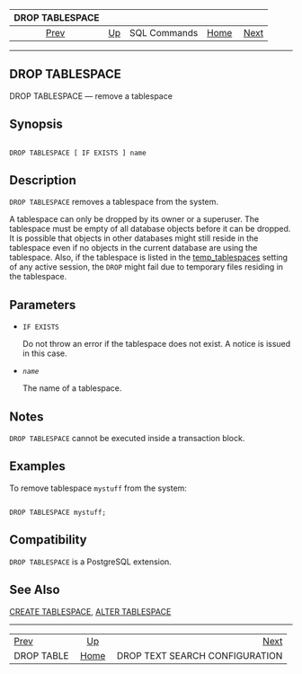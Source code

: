 

|              DROP TABLESPACE             |                                        |              |                                                       |                                                                 |
| :--------------------------------------: | :------------------------------------- | :----------: | ----------------------------------------------------: | --------------------------------------------------------------: |
| [Prev](sql-droptable.html "DROP TABLE")  | [Up](sql-commands.html "SQL Commands") | SQL Commands | [Home](index.html "PostgreSQL 17devel Documentation") |  [Next](sql-droptsconfig.html "DROP TEXT SEARCH CONFIGURATION") |

***

## DROP TABLESPACE

DROP TABLESPACE — remove a tablespace

## Synopsis

```

DROP TABLESPACE [ IF EXISTS ] name
```

## Description

`DROP TABLESPACE` removes a tablespace from the system.

A tablespace can only be dropped by its owner or a superuser. The tablespace must be empty of all database objects before it can be dropped. It is possible that objects in other databases might still reside in the tablespace even if no objects in the current database are using the tablespace. Also, if the tablespace is listed in the [temp\_tablespaces](runtime-config-client.html#GUC-TEMP-TABLESPACES) setting of any active session, the `DROP` might fail due to temporary files residing in the tablespace.

## Parameters

* `IF EXISTS`

    Do not throw an error if the tablespace does not exist. A notice is issued in this case.

* *`name`*

    The name of a tablespace.

## Notes

`DROP TABLESPACE` cannot be executed inside a transaction block.

## Examples

To remove tablespace `mystuff` from the system:

```

DROP TABLESPACE mystuff;
```

## Compatibility

`DROP TABLESPACE` is a PostgreSQL extension.

## See Also

[CREATE TABLESPACE](sql-createtablespace.html "CREATE TABLESPACE"), [ALTER TABLESPACE](sql-altertablespace.html "ALTER TABLESPACE")

***

|                                          |                                                       |                                                                 |
| :--------------------------------------- | :---------------------------------------------------: | --------------------------------------------------------------: |
| [Prev](sql-droptable.html "DROP TABLE")  |         [Up](sql-commands.html "SQL Commands")        |  [Next](sql-droptsconfig.html "DROP TEXT SEARCH CONFIGURATION") |
| DROP TABLE                               | [Home](index.html "PostgreSQL 17devel Documentation") |                                  DROP TEXT SEARCH CONFIGURATION |
